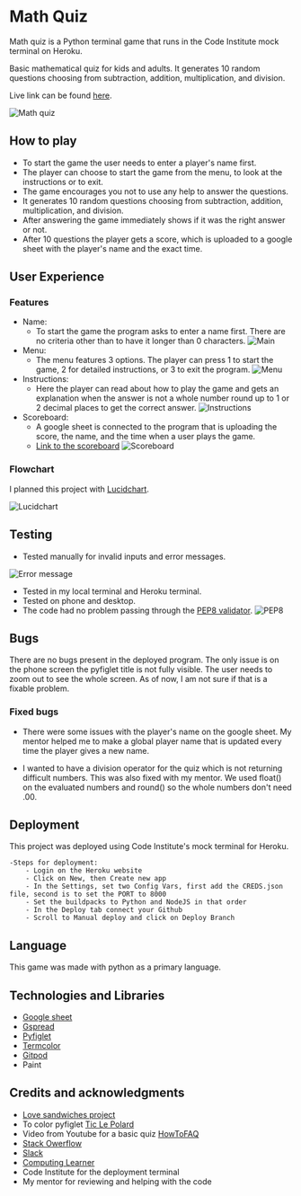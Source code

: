 # Math Quiz
Math quiz is a Python terminal game that runs in the Code Institute mock terminal on Heroku.

Basic mathematical quiz for kids and adults. 
It generates 10 random questions choosing from subtraction, addition, multiplication, and division.

Live link can be found [here](https://math-quiz-54su.onrender.com).

![Math quiz](/images/start.png)

## How to play

- To start the game the user needs to enter a player's name first.
- The player can choose to start the game from the menu, to look at the instructions or to exit.
- The game encourages you not to use any help to answer the questions.
- It generates 10 random questions choosing from subtraction, addition, multiplication, and division.
- After answering the game immediately shows if it was the right answer or not.
- After 10 questions the player gets a score, which is uploaded to a google sheet with the player's name and the exact time.

## User Experience 

### Features

- Name:
    - To start the game the program asks to enter a name first. There are no criteria other than to have it longer than 0 characters. 
![Main](/images/main.png)
- Menu:
    - The menu features 3 options. The player can press 1 to start the game, 2 for detailed instructions, or 3 to exit the program.
![Menu](/images/menu.png)
- Instructions:
    - Here the player can read about how to play the game and gets an explanation when the answer is not a whole number round up to 1 or 2 decimal places to get the correct answer.
![Instructions](/images/instructions.png)
- Scoreboard:
    - A google sheet is connected to the program that is uploading the score, the name, and the time when a user plays the game.
    - [Link to the scoreboard](https://docs.google.com/spreadsheets/d/17B9Sm2yHCRAlnw-Q0knb1Fnol0t7Mhr5xD8TEyN1b6c/edit?usp=sharing)
![Scoreboard](/images/scoreboard.png)

### Flowchart
I planned this project with [Lucidchart](https://www.lucidchart.com/pages/landing?utm_source=google&utm_medium=cpc&utm_campaign=_chart_en_tier1_mixed_search_brand_exact_&km_CPC_CampaignId=1490375427&km_CPC_AdGroupID=55688909257&km_CPC_Keyword=lucidchart&km_CPC_MatchType=e&km_CPC_ExtensionID=&km_CPC_Network=g&km_CPC_AdPosition=&km_CPC_Creative=442433236001&km_CPC_TargetID=aud-536921399221:kwd-33511936169&km_CPC_Country=1012365&km_CPC_Device=c&km_CPC_placement=&km_CPC_target=&gclid=CjwKCAjwlcaRBhBYEiwAK341jSFJzdwzxx-iASjR7J-Oo4KF5e2_4qGIa9Tk8RAMC1O22-GZeOswzRoCT8UQAvD_BwE).

![Lucidchart](/images/math_quiz_lucidchart.png)

## Testing

- Tested manually for invalid inputs and error messages.

![Error message](/images/error_message_1.png)
- Tested in my local terminal and Heroku terminal.
- Tested on phone and desktop.
- The code had no problem passing through the [PEP8 validator](http://pep8online.com).
![PEP8](/images/pep8.png)

## Bugs

There are no bugs present in the deployed program.
The only issue is on the phone screen the pyfiglet title is not fully visible. The user needs to zoom out to see the whole screen. As of now, I am not sure if that is a fixable problem.


### Fixed bugs

- There were some issues with the player's name on the google sheet. My mentor helped me to make a global player name that is updated every time the player gives a new name.

- I wanted to have a division operator for the quiz which is not returning difficult numbers. This was also fixed with my mentor. We used float() on the evaluated numbers and round() so the whole numbers don't need .00.

## Deployment

This project was deployed using Code Institute's mock terminal for Heroku.

    -Steps for deployment:
        - Login on the Heroku website
        - Click on New, then Create new app
        - In the Settings, set two Config Vars, first add the CREDS.json file, second is to set the PORT to 8000
        - Set the buildpacks to Python and NodeJS in that order
        - In the Deploy tab connect your Github
        - Scroll to Manual deploy and click on Deploy Branch


## Language
This game was made with python as a primary language.

## Technologies and Libraries

* [Google sheet](https://www.google.com/sheets/about/)
* [Gspread](https://pypi.org/project/gspread/)
* [Pyfiglet](https://pypi.org/project/pyfiglet/0.7/)
* [Termcolor](https://pypi.org/project/termcolor/)
* [Gitpod](https://gitpod.io/projects)
* Paint


## Credits and acknowledgments

- [Love sandwiches project](https://github.com/Code-Institute-Solutions/love-sandwiches-p5-sourcecode/tree/master/05-deployment/01-deployment-part-1)
- To color pyfiglet [Tic Le Polard](http://tic-le-polard.blogspot.com/2015/04/python-colored-ascii-art-with-pyfiglet.html)
- Video from Youtube for a basic quiz [HowToFAQ](https://www.youtube.com/watch?v=h4n_ByFuD90)
- [Stack Owerflow](https://stackoverflow.com/)
- [Slack](https://slack.com/)
- [Computing Learner](https://computinglearner.com/how-to-create-a-menu-for-a-python-console-application/)
- Code Institute for the deployment terminal
- My mentor for reviewing and helping with the code

